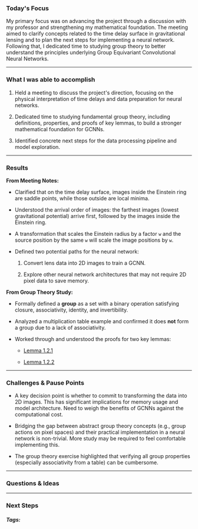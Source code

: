 ### Today's Focus

My primary focus was on advancing the project through a discussion with my professor and strengthening my mathematical foundation. The meeting aimed to clarify concepts related to the time delay surface in gravitational lensing and to plan the next steps for implementing a neural network. Following that, I dedicated time to studying group theory to better understand the principles underlying Group Equivariant Convolutional Neural Networks.
***
### What I was able to accomplish

1. Held a meeting to discuss the project's direction, focusing on the physical interpretation of time delays and data preparation for neural networks.
    
2. Dedicated time to studying fundamental group theory, including definitions, properties, and proofs of key lemmas, to build a stronger mathematical foundation for GCNNs.
    
3. Identified concrete next steps for the data processing pipeline and model exploration.
***
### Results

**From Meeting Notes:**

- Clarified that on the time delay surface, images inside the Einstein ring are saddle points, while those outside are local minima.
    
- Understood the arrival order of images: the farthest images (lowest gravitational potential) arrive first, followed by the images inside the Einstein ring.
    
- A transformation that scales the Einstein radius by a factor `w` and the source position by the same `w` will scale the image positions by `w`.
    
- Defined two potential paths for the neural network:
    
    1. Convert lens data into 2D images to train a GCNN.
        
    2. Explore other neural network architectures that may not require 2D pixel data to save memory.
        

**From Group Theory Study:**

- Formally defined a **group** as a set with a binary operation satisfying closure, associativity, identity, and invertibility.
    
- Analyzed a multiplication table example and confirmed it does **not** form a group due to a lack of associativity.
    
- Worked through and understood the proofs for two key lemmas:
    
    - [Lemma 1.2.1]()
        
    - [Lemma 1.2.2]()
***
### Challenges & Pause Points

- A key decision point is whether to commit to transforming the data into 2D images. This has significant implications for memory usage and model architecture. Need to weigh the benefits of GCNNs against the computational cost.
    
- Bridging the gap between abstract group theory concepts (e.g., group actions on pixel spaces) and their practical implementation in a neural network is non-trivial. More study may be required to feel comfortable implementing this.
    
- The group theory exercise highlighted that verifying all group properties (especially associativity from a table) can be cumbersome.
***
### Questions & Ideas

***
### Next Steps

##### Tags:




